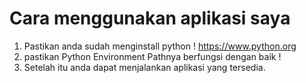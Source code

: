# Cara menggunakan aplikasi saya

1. Pastikan anda sudah menginstall python ! https://www.python.org
2. pastikan Python Environment Pathnya berfungsi dengan baik !
3. Setelah itu anda dapat menjalankan aplikasi yang tersedia.
